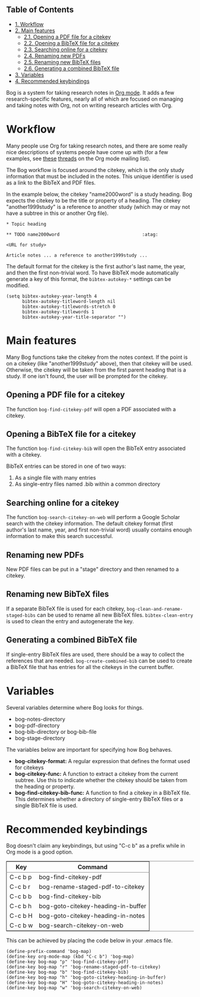 <div id="table-of-contents">
<h2>Table of Contents</h2>
<div id="text-table-of-contents">
<ul>
<li><a href="#sec-1">1. Workflow</a></li>
<li><a href="#sec-2">2. Main features</a>
<ul>
<li><a href="#sec-2-1">2.1. Opening a PDF file for a citekey</a></li>
<li><a href="#sec-2-2">2.2. Opening a BibTeX file for a citekey</a></li>
<li><a href="#sec-2-3">2.3. Searching online for a citekey</a></li>
<li><a href="#sec-2-4">2.4. Renaming new PDFs</a></li>
<li><a href="#sec-2-5">2.5. Renaming new BibTeX files</a></li>
<li><a href="#sec-2-6">2.6. Generating a combined BibTeX file</a></li>
</ul>
</li>
<li><a href="#sec-3">3. Variables</a></li>
<li><a href="#sec-4">4. Recommended keybindings</a></li>
</ul>
</div>
</div>

Bog is a system for taking research notes in [Org mode](http://orgmode.org/). It adds a few
research-specific features, nearly all of which are focused on managing
and taking notes with Org, not on writing research articles with Org.

# Workflow

Many people use Org for taking research notes, and there are some really
nice descriptions of systems people have come up with (for a few
examples, see [these](http://thread.gmane.org/gmane.emacs.orgmode/78983) [threads](http://thread.gmane.org/gmane.emacs.orgmode/14756) on the Org mode mailing list).

The Bog workflow is focused around the citekey, which is the only study
information that must be included in the notes. This unique identifier
is used as a link to the BibTeX and PDF files.

In the example below, the citekey "name2000word" is a study heading. Bog
expects the citekey to be the title or property of a heading. The
citekey "another1999study" is a reference to another study (which may or
may not have a subtree in this or another Org file).

    
    * Topic heading
    
    ** TODO name2000word                               :atag:
    
    <URL for study>
    
    Article notes ... a reference to another1999study ...

The default format for the citekey is the first author's last name, the
year, and then the first non-trivial word. To have BibTeX mode
automatically generate a key of this format, the `bibtex-autokey-*`
settings can be modified.

    (setq bibtex-autokey-year-length 4
          bibtex-autokey-titleword-length nil
          bibtex-autokey-titlewords-stretch 0
          bibtex-autokey-titlewords 1
          bibtex-autokey-year-title-separator "")

# Main features

Many Bog functions take the citekey from the notes context. If the point
is on a citekey (like "another1999study" above), then that citekey will
be used. Otherwise, the citekey will be taken from the first parent
heading that is a study. If one isn't found, the user will be prompted
for the citekey.

## Opening a PDF file for a citekey

The function `bog-find-citekey-pdf` will open a PDF associated with a
citekey.

## Opening a BibTeX file for a citekey

The function `bog-find-citekey-bib` will open the BibTeX entry
associated with a citekey.

BibTeX entries can be stored in one of two ways:

1.  As a single file with many entries
2.  As single-entry files named <citekey>.bib within a common directory

## Searching online for a citekey

The function `bog-search-citekey-on-web` will perform a Google Scholar
search with the citekey information. The default citekey format (first
author's last name, year, and first non-trivial word) usually contains
enough information to make this search successful.

## Renaming new PDFs

New PDF files can be put in a "stage" directory and then renamed to a
citekey.

## Renaming new BibTeX files

If a separate BibTeX file is used for each citekey,
`bog-clean-and-rename-staged-bibs` can be used to rename all new BibTeX
files. `bibtex-clean-entry` is used to clean the entry and autogenerate
the key.

## Generating a combined BibTeX file

If single-entry BibTeX files are used, there should be a way to collect
the references that are needed. `bog-create-combined-bib` can be used to
create a BibTeX file that has entries for all the citekeys in the
current buffer.

# Variables

Several variables determine where Bog looks for things.
-   bog-notes-directory
-   bog-pdf-directory
-   bog-bib-directory or bog-bib-file
-   bog-stage-directory

The variables below are important for specifying how Bog behaves.

-   **bog-citekey-format:** A regular expression that defines the format
    used for citekeys
-   **bog-citekey-func:** A function to extract a citekey from the current
    subtree. Use this to indicate whether the citekey should be taken
    from the heading or property.
-   **bog-find-citekey-bib-func:** A function to find a citekey in a BibTeX
    file. This determines whether a directory of single-entry BibTeX
    files or a single BibTeX file is used.

# Recommended keybindings

Bog doesn't claim any keybindings, but using "C-c b" as a prefix while
in Org mode is a good option.

<table border="2" cellspacing="0" cellpadding="6" rules="groups" frame="hsides">


<colgroup>
<col  class="left" />

<col  class="left" />
</colgroup>
<thead>
<tr>
<th scope="col" class="left">Key</th>
<th scope="col" class="left">Command</th>
</tr>
</thead>

<tbody>
<tr>
<td class="left">C-c b p</td>
<td class="left">bog-find-citekey-pdf</td>
</tr>


<tr>
<td class="left">C-c b r</td>
<td class="left">bog-rename-staged-pdf-to-citekey</td>
</tr>


<tr>
<td class="left">C-c b b</td>
<td class="left">bog-find-citekey-bib</td>
</tr>


<tr>
<td class="left">C-c b h</td>
<td class="left">bog-goto-citekey-heading-in-buffer</td>
</tr>


<tr>
<td class="left">C-c b H</td>
<td class="left">bog-goto-citekey-heading-in-notes</td>
</tr>


<tr>
<td class="left">C-c b w</td>
<td class="left">bog-search-citekey-on-web</td>
</tr>
</tbody>
</table>

This can be achieved by placing the code below in your .emacs file.

    (define-prefix-command 'bog-map)
    (define-key org-mode-map (kbd "C-c b") 'bog-map)
    (define-key bog-map "p" 'bog-find-citekey-pdf)
    (define-key bog-map "r" 'bog-rename-staged-pdf-to-citekey)
    (define-key bog-map "b" 'bog-find-citekey-bib)
    (define-key bog-map "h" 'bog-goto-citekey-heading-in-buffer)
    (define-key bog-map "H" 'bog-goto-citekey-heading-in-notes)
    (define-key bog-map "w" 'bog-search-citekey-on-web)
